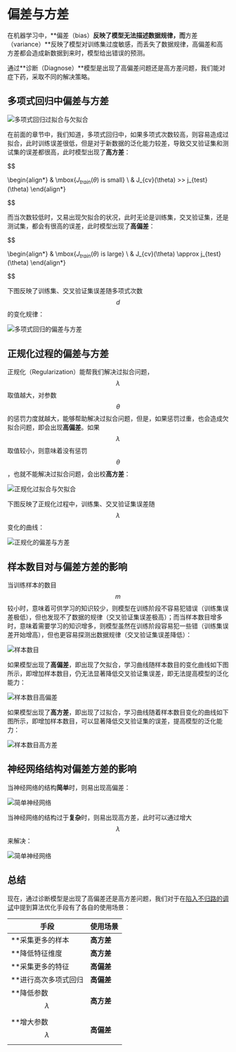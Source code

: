 偏差与方差
==============

在机器学习中，**偏差（bias）**反映了模型无法描述数据规律，而**方差（variance）**反映了模型对训练集过度敏感，而丢失了数据规律，高偏差和高方差都会造成新数据到来时，模型给出错误的预测。

通过**诊断（Diagnose）**模型是出现了高偏差问题还是高方差问题，我们能对症下药，采取不同的解决策略。

多项式回归中偏差与方差
-----------------

![多项式回归过拟合与欠拟合](../attachments/多项式回归过拟合与欠拟合.jpg)

在前面的章节中，我们知道，多项式回归中，如果多项式次数较高，则容易造成过拟合，此时训练误差很低，但是对于新数据的泛化能力较差，导致交叉验证集和测试集的误差都很高，此时模型出现了**高方差**：

$$

\begin{align*}
& \mbox{$J_{train}(\theta)$ is small} \\
& J_{cv}(\theta) >> j_{test}(\theta)
\end{align*}

$$

而当次数较低时，又易出现欠拟合的状况，此时无论是训练集，交叉验证集，还是测试集，都会有很高的误差，此时模型出现了**高偏差**：

$$

\begin{align*}
& \mbox{$J_{train}(\theta)$ is large} \\
& J_{cv}(\theta) \approx j_{test}(\theta)
\end{align*}

$$

下图反映了训练集、交叉验证集误差随多项式次数$$d$$的变化规律：

![多项式回归的偏差与方差](../attachments/多项式回归的偏差方差.png)

正规化过程的偏差与方差
------------------

正规化（Regularization）能帮我们解决过拟合问题，$$\lambda$$取值越大，对参数$$\theta$$的惩罚力度就越大，能够帮助解决过拟合问题，但是，如果惩罚过重，也会造成欠拟合问题，即会出现**高偏差**。如果$$\lambda$$取值较小，则意味着没有惩罚$$\theta$$，也就不能解决过拟合问题，会出校**高方差**：

![正规化过拟合与欠拟合](../attachments/正规化过拟合与欠拟合.jpg)

下图反映了正规化过程中，训练集、交叉验证集误差随$$\lambda$$变化的曲线：

![正规化的偏差与方差](../attachments/正规化的偏差方差.png)

样本数目对与偏差方差的影响
---------------

当训练样本的数目$$m$$较小时，意味着可供学习的知识较少，则模型在训练阶段不容易犯错误（训练集误差极低），但也发现不了数据的规律（交叉验证集误差极高）；而当样本数目增多时，意味着需要学习的知识增多，则模型虽然在训练阶段容易犯一些错（训练集误差开始增高），但也更容易探测出数据规律（交叉验证集误差降低）：

![样本数目](../attachments/样本数目.jpg)

如果模型出现了**高偏差**，即出现了欠拟合，学习曲线随样本数目的变化曲线如下图所示，即增加样本数目，仍无法显著降低交叉验证集误差，即无法提高模型的泛化能力：

![样本数目高偏差](../attachments/样本数目高偏差.jpg)

如果模型出现了**高方差**，即出现了过拟合，学习曲线随着样本数目变化的曲线如下图所示，即增加样本数目，可以显著降低交叉验证集的误差，提高模型的泛化能力：

![样本数目高方差](../attachments/样本数目高方差.png)

神经网络结构对偏差方差的影响
----------------

当神经网络的结构**简单**时，则易出现高偏差：

![简单神经网络](../attachments/简单神经网络.png)

当神经网络的结构过于**复杂**时，则易出现高方差，此时可以通过增大$$\lambda$$来解决：

![简单神经网络](../attachments/复杂神经网络.png)

总结
---------------

现在，通过诊断模型是出现了高偏差还是高方差问题，我们对于在[陷入不归路的调试](./陷入不归路的调试.html)中提到算法优化手段有了各自的使用场景：

|手段|使用场景|
|------|------|
|**采集更多的样本|**高方差**|
|**降低特征维度|**高方差**|
|**采集更多的特征|**高偏差**|
|**进行高次多项式回归|**高偏差**|
|**降低参数$$\lambda$$|**高方差**|
|**增大参数$$\lambda$$|**高偏差**|
